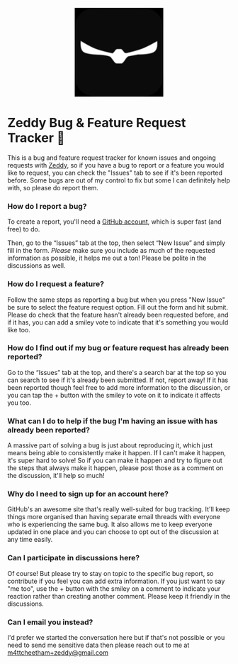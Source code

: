 <p align="center">
  <img src="zeddy.png" width=200 alt="Zeddy Logo"/>
</p>

# Zeddy Bug & Feature Request Tracker 🐛

This is a bug and feature request tracker for known issues and ongoing requests with [Zeddy](https://apps.apple.com/gb/app/zeddy/id1451295003), so if you have a bug to report or a feature you would like to request, you can check the "Issues" tab to see if it's been reported before. Some bugs are out of my control to fix but some I can definitely help with, so please do report them.

### How do I report a bug?

To create a report, you'll need a [GitHub account](https://github.com/), which is super fast (and free) to do.

Then, go to the “Issues” tab at the top, then select “New Issue” and simply fill in the form. *Please* make sure you include as much of the requested information as possible, it helps me out a ton! Please be polite in the discussions as well.

### How do I request a feature?

Follow the same steps as reporting a bug but when you press "New Issue" be sure to select the feature request option. Fill out the form and hit submit. Please do check that the feature hasn't already been requested before, and if it has, you can add a smiley vote to indicate that it's something you would like too.

### How do I find out if my bug or feature request has already been reported?

Go to the “Issues” tab at the top, and there's a search bar at the top so you can search to see if it's already been submitted. If not, report away! If it has been reported though feel free to add more information to the discussion, or you can tap the + button with the smiley to vote on it to indicate it affects you too.

### What can I do to help if the bug I'm having an issue with has already been reported?

A massive part of solving a bug is just about reproducing it, which just means being able to consistently make it happen. If I can't make it happen, it's super hard to solve! So if you can make it happen and try to figure out the steps that always make it happen, please post those as a comment on the discussion, it'll help so much!

### Why do I need to sign up for an account here?

GitHub's an awesome site that's really well-suited for bug tracking. It'll keep things more organised than having separate email threads with everyone who is experiencing the same bug. It also allows me to keep everyone updated in one place and you can choose to opt out of the discussion at any time easily.

### Can I participate in discussions here?

Of course! But please try to stay on topic to the specific bug report, so contribute if you feel you can add extra information. If you just want to say "me too", use the + button with the smiley on a comment to indicate your reaction rather than creating another comment. Please keep it friendly in the discussions.

### Can I email you instead?

I'd prefer we started the conversation here but if that's not possible or you need to send me sensitive data then please reach out to me at m4ttcheetham+zeddy@gmail.com
